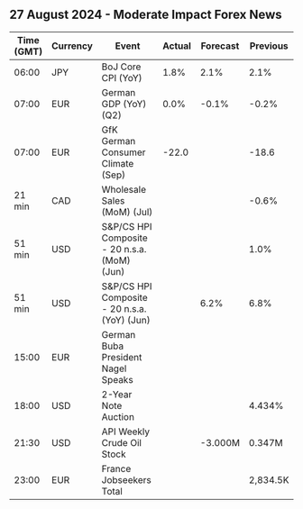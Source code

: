 ## 27 August 2024 - Moderate Impact Forex News

| Time (GMT) | Currency | Event | Actual | Forecast | Previous |
|------|----------|-------|--------|----------|----------|
| 06:00 | JPY | BoJ Core CPI (YoY) | 1.8% | 2.1% | 2.1% |
| 07:00 | EUR | German GDP (YoY) (Q2) | 0.0% | -0.1% | -0.2% |
| 07:00 | EUR | GfK German Consumer Climate (Sep) | -22.0 |  | -18.6 |
| 21 min | CAD | Wholesale Sales (MoM) (Jul) |  |  | -0.6% |
| 51 min | USD | S&P/CS HPI Composite - 20 n.s.a. (MoM) (Jun) |  |  | 1.0% |
| 51 min | USD | S&P/CS HPI Composite - 20 n.s.a. (YoY) (Jun) |  | 6.2% | 6.8% |
| 15:00 | EUR | German Buba President Nagel Speaks |  |  |  |
| 18:00 | USD | 2-Year Note Auction |  |  | 4.434% |
| 21:30 | USD | API Weekly Crude Oil Stock |  | -3.000M | 0.347M |
| 23:00 | EUR | France Jobseekers Total |  |  | 2,834.5K |
